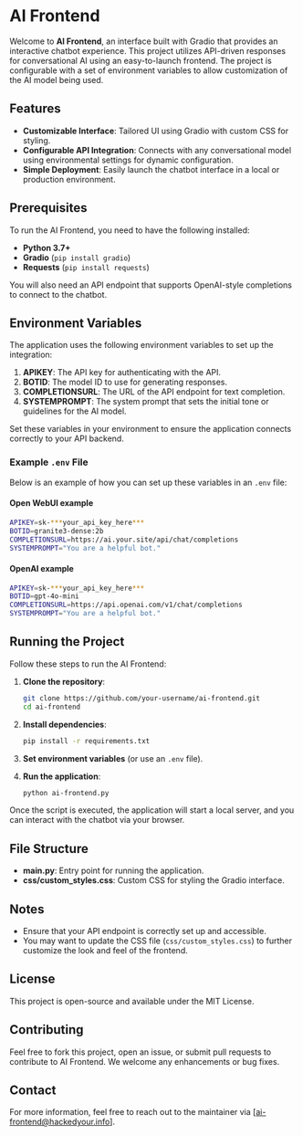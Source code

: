 # AI Frontend

Welcome to **AI Frontend**, an interface built with Gradio that provides an interactive chatbot experience. This project utilizes API-driven responses for conversational AI using an easy-to-launch frontend. The project is configurable with a set of environment variables to allow customization of the AI model being used.

## Features
- **Customizable Interface**: Tailored UI using Gradio with custom CSS for styling.
- **Configurable API Integration**: Connects with any conversational model using environmental settings for dynamic configuration.
- **Simple Deployment**: Easily launch the chatbot interface in a local or production environment.

## Prerequisites
To run the AI Frontend, you need to have the following installed:

- **Python 3.7+**
- **Gradio** (`pip install gradio`)
- **Requests** (`pip install requests`)

You will also need an API endpoint that supports OpenAI-style completions to connect to the chatbot.

## Environment Variables
The application uses the following environment variables to set up the integration:

1. **APIKEY**: The API key for authenticating with the API.
2. **BOTID**: The model ID to use for generating responses.
3. **COMPLETIONSURL**: The URL of the API endpoint for text completion.
4. **SYSTEMPROMPT**: The system prompt that sets the initial tone or guidelines for the AI model.

Set these variables in your environment to ensure the application connects correctly to your API backend.

### Example `.env` File
Below is an example of how you can set up these variables in an `.env` file:

#### Open WebUI example
``` bash
APIKEY=sk-***your_api_key_here***
BOTID=granite3-dense:2b 
COMPLETIONSURL=https://ai.your.site/api/chat/completions
SYSTEMPROMPT="You are a helpful bot."
```

#### OpenAI example
``` bash
APIKEY=sk-***your_api_key_here***
BOTID=gpt-4o-mini 
COMPLETIONSURL=https://api.openai.com/v1/chat/completions
SYSTEMPROMPT="You are a helpful bot."
```

## Running the Project
Follow these steps to run the AI Frontend:

1. **Clone the repository**:
    ```bash
    git clone https://github.com/your-username/ai-frontend.git
    cd ai-frontend
    ```

2. **Install dependencies**:
    ```bash
    pip install -r requirements.txt
    ```

3. **Set environment variables** (or use an `.env` file).

4. **Run the application**:
    ```bash
    python ai-frontend.py
    ```

Once the script is executed, the application will start a local server, and you can interact with the chatbot via your browser.

## File Structure
- **main.py**: Entry point for running the application.
- **css/custom_styles.css**: Custom CSS for styling the Gradio interface.

## Notes
- Ensure that your API endpoint is correctly set up and accessible.
- You may want to update the CSS file (`css/custom_styles.css`) to further customize the look and feel of the frontend.

## License
This project is open-source and available under the MIT License.

## Contributing
Feel free to fork this project, open an issue, or submit pull requests to contribute to AI Frontend. We welcome any enhancements or bug fixes.

## Contact
For more information, feel free to reach out to the maintainer via [ai-frontend@hackedyour.info].

